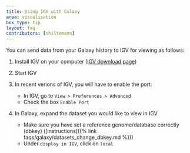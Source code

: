 ```yaml
---
title: Using IGV with Galaxy
area: visualisation
box_type: tip
layout: faq
contributors: [shiltemann]
---
```


You can send data from your Galaxy history to IGV for viewing as follows:

1. Install IGV on your computer ([IGV download page](https://software.broadinstitute.org/software/igv/download))
2. Start IGV
3. In recent verions of IGV, you will have to enable the port:
   - In IGV, go to `View > Preferences > Advanced`
   - Check the box `Enable Port`

3. In Galaxy, expand the dataset you would like to view in IGV
   - Make sure you have set a reference genome/database correctly (dbkey) ([instructions]({% link faqs/galaxy/datasets_change_dbkey.md %}))
   - Under `display in IGV`, click on `local`
